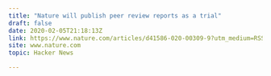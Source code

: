 ```yaml
---
title: "Nature will publish peer review reports as a trial"
draft: false
date: 2020-02-05T21:18:13Z
link: https://www.nature.com/articles/d41586-020-00309-9?utm_medium=RSS&utm_source=hune
site: www.nature.com
topic: Hacker News  

---
```

